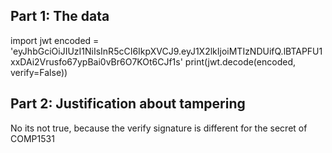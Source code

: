 ## Part 1: The data

import jwt
encoded = 'eyJhbGciOiJIUzI1NiIsInR5cCI6IkpXVCJ9.eyJ1X2lkIjoiMTIzNDUifQ.lBTAPFU1xxDAi2Vrusfo67ypBai0vBr6O7KOt6CJf1s'
print(jwt.decode(encoded, verify=False))


## Part 2: Justification about tampering

No its not true, because the verify signature is different for the secret of COMP1531